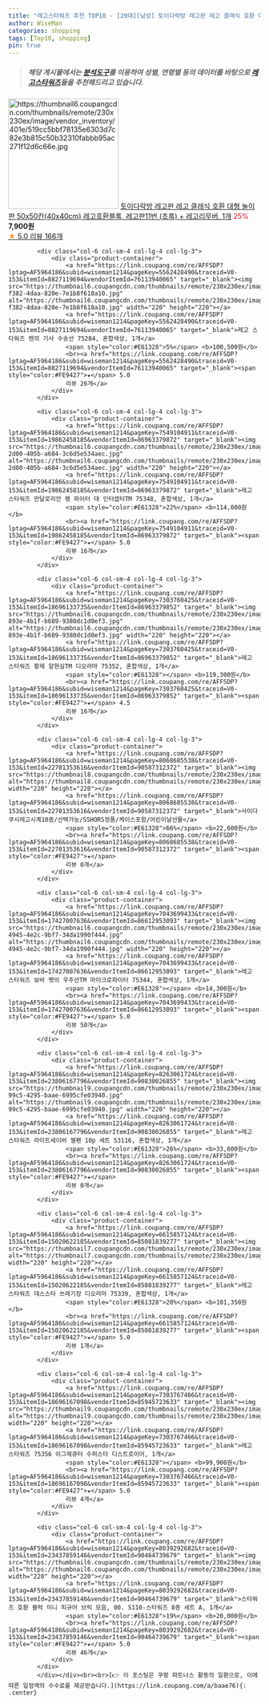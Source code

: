 ```yaml
---
title: "레고스타워즈 추천 TOP10 - [20대][남성] 토이다락방 레고판 레고 클래식 호환 대형 놀이판 50x50칸(40x40cm) 레고호환블록, 레고판11번 (초록) + 레고리무"
author: WiseMan
categories: shopping
tags: [Top10, shopping]
pin: true
---
```


> ##### 해당 게시물에서는 [**분석도구**](https://itemscout.io/)를 이용하여 **성별**, **연령별** 등의 데이터를 바탕으로 [**레고스타워즈**](https://link.coupang.com/a/baae76)들을 추천해드리고 있습니다.
<div class="container"><div class="row">
            <div class="col-6 col-sm-4 col-lg-4 col-lg-3">
                <div class="product-container">
                    <a href="https://link.coupang.com/re/AFFSDP?lptag=AF5964186&subid=wiseman1214&pageKey=1103666871&traceid=V0-153&itemId=2064508618&vendorItemId=84621786365" target="_blank"><img src="https://thumbnail6.coupangcdn.com/thumbnails/remote/230x230ex/image/vendor_inventory/401e/519cc5bbf78135e6303d7c82e3b815c50b32310fabbb95ac271f12d6c66e.jpg" alt="https://thumbnail6.coupangcdn.com/thumbnails/remote/230x230ex/image/vendor_inventory/401e/519cc5bbf78135e6303d7c82e3b815c50b32310fabbb95ac271f12d6c66e.jpg" width="220" height="220"></a>
                    <a href="https://link.coupang.com/re/AFFSDP?lptag=AF5964186&subid=wiseman1214&pageKey=1103666871&traceid=V0-153&itemId=2064508618&vendorItemId=84621786365" target="_blank">토이다락방 레고판 레고 클래식 호환 대형 놀이판 50x50칸(40x40cm) 레고호환블록, 레고판11번 (초록) + 레고리무버, 1개</a>
                    <span style="color:#E61328">25%</span> <b>7,900원</b>
                    <br><a href="https://link.coupang.com/re/AFFSDP?lptag=AF5964186&subid=wiseman1214&pageKey=1103666871&traceid=V0-153&itemId=2064508618&vendorItemId=84621786365" target="_blank"><span style="color:#FE9427">★</span> 5.0
                    리뷰 166개</a>
                </div>
            </div>
            
            <div class="col-6 col-sm-4 col-lg-4 col-lg-3">
                <div class="product-container">
                    <a href="https://link.coupang.com/re/AFFSDP?lptag=AF5964186&subid=wiseman1214&pageKey=5562428490&traceid=V0-153&itemId=8827119694&vendorItemId=76113940065" target="_blank"><img src="https://thumbnail6.coupangcdn.com/thumbnails/remote/230x230ex/image/retail/images/2021/05/19/2/0/d669dc5f-f382-4daa-820e-7e1b8f618a10.jpg" alt="https://thumbnail6.coupangcdn.com/thumbnails/remote/230x230ex/image/retail/images/2021/05/19/2/0/d669dc5f-f382-4daa-820e-7e1b8f618a10.jpg" width="220" height="220"></a>
                    <a href="https://link.coupang.com/re/AFFSDP?lptag=AF5964186&subid=wiseman1214&pageKey=5562428490&traceid=V0-153&itemId=8827119694&vendorItemId=76113940065" target="_blank">레고 스타워즈 렌의 기사 수송선 75284, 혼합색상, 1개</a>
                    <span style="color:#E61328">5%</span> <b>100,500원</b>
                    <br><a href="https://link.coupang.com/re/AFFSDP?lptag=AF5964186&subid=wiseman1214&pageKey=5562428490&traceid=V0-153&itemId=8827119694&vendorItemId=76113940065" target="_blank"><span style="color:#FE9427">★</span> 5.0
                    리뷰 26개</a>
                </div>
            </div>
            
            <div class="col-6 col-sm-4 col-lg-4 col-lg-3">
                <div class="product-container">
                    <a href="https://link.coupang.com/re/AFFSDP?lptag=AF5964186&subid=wiseman1214&pageKey=7549104911&traceid=V0-153&itemId=19862458185&vendorItemId=86963379872" target="_blank"><img src="https://thumbnail6.coupangcdn.com/thumbnails/remote/230x230ex/image/retail/images/2023/08/23/15/2/8e96ce1b-2d00-405b-a684-3c6d5e534aec.jpg" alt="https://thumbnail6.coupangcdn.com/thumbnails/remote/230x230ex/image/retail/images/2023/08/23/15/2/8e96ce1b-2d00-405b-a684-3c6d5e534aec.jpg" width="220" height="220"></a>
                    <a href="https://link.coupang.com/re/AFFSDP?lptag=AF5964186&subid=wiseman1214&pageKey=7549104911&traceid=V0-153&itemId=19862458185&vendorItemId=86963379872" target="_blank">레고 스타워즈 만달로리안 팽 파이터 대 인터셉터TM 75348, 혼합색상, 1개</a>
                    <span style="color:#E61328">22%</span> <b>114,000원</b>
                    <br><a href="https://link.coupang.com/re/AFFSDP?lptag=AF5964186&subid=wiseman1214&pageKey=7549104911&traceid=V0-153&itemId=19862458185&vendorItemId=86963379872" target="_blank"><span style="color:#FE9427">★</span> 5.0
                    리뷰 16개</a>
                </div>
            </div>
            
            <div class="col-6 col-sm-4 col-lg-4 col-lg-3">
                <div class="product-container">
                    <a href="https://link.coupang.com/re/AFFSDP?lptag=AF5964186&subid=wiseman1214&pageKey=7303760425&traceid=V0-153&itemId=18696133735&vendorItemId=86963379852" target="_blank"><img src="https://thumbnail6.coupangcdn.com/thumbnails/remote/230x230ex/image/retail/images/2023/08/23/15/0/aec7acd0-893e-4b1f-b689-9380dc1d0ef3.jpg" alt="https://thumbnail6.coupangcdn.com/thumbnails/remote/230x230ex/image/retail/images/2023/08/23/15/0/aec7acd0-893e-4b1f-b689-9380dc1d0ef3.jpg" width="220" height="220"></a>
                    <a href="https://link.coupang.com/re/AFFSDP?lptag=AF5964186&subid=wiseman1214&pageKey=7303760425&traceid=V0-153&itemId=18696133735&vendorItemId=86963379852" target="_blank">레고 스타워즈 황제 알현실TM 디오라마 75352, 혼합색상, 1개</a>
                    <span style="color:#E61328"></span> <b>119,300원</b>
                    <br><a href="https://link.coupang.com/re/AFFSDP?lptag=AF5964186&subid=wiseman1214&pageKey=7303760425&traceid=V0-153&itemId=18696133735&vendorItemId=86963379852" target="_blank"><span style="color:#FE9427">★</span> 4.5
                    리뷰 16개</a>
                </div>
            </div>
            
            <div class="col-6 col-sm-4 col-lg-4 col-lg-3">
                <div class="product-container">
                    <a href="https://link.coupang.com/re/AFFSDP?lptag=AF5964186&subid=wiseman1214&pageKey=8068685538&traceid=V0-153&itemId=22701353616&vendorItemId=90587312372" target="_blank"><img src="https://thumbnail8.coupangcdn.com/thumbnails/remote/230x230ex/image/vendor_inventory/4959/de4a79bd54b58d126c14559355dde5e015c416694d374bf0a3ef89836bd0.jpg" alt="https://thumbnail8.coupangcdn.com/thumbnails/remote/230x230ex/image/vendor_inventory/4959/de4a79bd54b58d126c14559355dde5e015c416694d374bf0a3ef89836bd0.jpg" width="220" height="220"></a>
                    <a href="https://link.coupang.com/re/AFFSDP?lptag=AF5964186&subid=wiseman1214&pageKey=8068685538&traceid=V0-153&itemId=22701353616&vendorItemId=90587312372" target="_blank">사이다쿠시레고시계10종/선택가능/SSHORS정품/케이스포함/어린이날선물</a>
                    <span style="color:#E61328">66%</span> <b>22,600원</b>
                    <br><a href="https://link.coupang.com/re/AFFSDP?lptag=AF5964186&subid=wiseman1214&pageKey=8068685538&traceid=V0-153&itemId=22701353616&vendorItemId=90587312372" target="_blank"><span style="color:#FE9427">★</span> 
                    리뷰 0개</a>
                </div>
            </div>
            
            <div class="col-6 col-sm-4 col-lg-4 col-lg-3">
                <div class="product-container">
                    <a href="https://link.coupang.com/re/AFFSDP?lptag=AF5964186&subid=wiseman1214&pageKey=7043699433&traceid=V0-153&itemId=17427007636&vendorItemId=86612953093" target="_blank"><img src="https://thumbnail6.coupangcdn.com/thumbnails/remote/230x230ex/image/retail/images/2023/07/18/11/5/3555432a-4945-4e2c-9bf7-34da1990f444.jpg" alt="https://thumbnail6.coupangcdn.com/thumbnails/remote/230x230ex/image/retail/images/2023/07/18/11/5/3555432a-4945-4e2c-9bf7-34da1990f444.jpg" width="220" height="220"></a>
                    <a href="https://link.coupang.com/re/AFFSDP?lptag=AF5964186&subid=wiseman1214&pageKey=7043699433&traceid=V0-153&itemId=17427007636&vendorItemId=86612953093" target="_blank">레고 스타워즈 보바 펫의 우주선TM 마이크로파이터 75344, 혼합색상, 1개</a>
                    <span style="color:#E61328"></span> <b>14,300원</b>
                    <br><a href="https://link.coupang.com/re/AFFSDP?lptag=AF5964186&subid=wiseman1214&pageKey=7043699433&traceid=V0-153&itemId=17427007636&vendorItemId=86612953093" target="_blank"><span style="color:#FE9427">★</span> 5.0
                    리뷰 50개</a>
                </div>
            </div>
            
            <div class="col-6 col-sm-4 col-lg-4 col-lg-3">
                <div class="product-container">
                    <a href="https://link.coupang.com/re/AFFSDP?lptag=AF5964186&subid=wiseman1214&pageKey=8263061724&traceid=V0-153&itemId=23806167796&vendorItemId=90830026855" target="_blank"><img src="https://thumbnail9.coupangcdn.com/thumbnails/remote/230x230ex/image/retail/images/2024/07/31/15/7/ccac0bab-99c5-4295-baae-6995cfe03940.jpg" alt="https://thumbnail9.coupangcdn.com/thumbnails/remote/230x230ex/image/retail/images/2024/07/31/15/7/ccac0bab-99c5-4295-baae-6995cfe03940.jpg" width="220" height="220"></a>
                    <a href="https://link.coupang.com/re/AFFSDP?lptag=AF5964186&subid=wiseman1214&pageKey=8263061724&traceid=V0-153&itemId=23806167796&vendorItemId=90830026855" target="_blank">레고 스타워즈 라이트세이버 젤펜 10p 세트 53116, 혼합색상, 1개</a>
                    <span style="color:#E61328">26%</span> <b>33,600원</b>
                    <br><a href="https://link.coupang.com/re/AFFSDP?lptag=AF5964186&subid=wiseman1214&pageKey=8263061724&traceid=V0-153&itemId=23806167796&vendorItemId=90830026855" target="_blank"><span style="color:#FE9427">★</span> 
                    리뷰 0개</a>
                </div>
            </div>
            
            <div class="col-6 col-sm-4 col-lg-4 col-lg-3">
                <div class="product-container">
                    <a href="https://link.coupang.com/re/AFFSDP?lptag=AF5964186&subid=wiseman1214&pageKey=6615857124&traceid=V0-153&itemId=15020622185&vendorItemId=85081839277" target="_blank"><img src="https://thumbnail7.coupangcdn.com/thumbnails/remote/230x230ex/image/vendor_inventory/d1d2/04cd8d697a25abae6ea459f258064231e0e810e7d34681dfd85a4176f808.jpg" alt="https://thumbnail7.coupangcdn.com/thumbnails/remote/230x230ex/image/vendor_inventory/d1d2/04cd8d697a25abae6ea459f258064231e0e810e7d34681dfd85a4176f808.jpg" width="220" height="220"></a>
                    <a href="https://link.coupang.com/re/AFFSDP?lptag=AF5964186&subid=wiseman1214&pageKey=6615857124&traceid=V0-153&itemId=15020622185&vendorItemId=85081839277" target="_blank">레고 스타워즈 데스스타 쓰레기장 디오라마 75339, 혼합색상, 1개</a>
                    <span style="color:#E61328">20%</span> <b>101,350원</b>
                    <br><a href="https://link.coupang.com/re/AFFSDP?lptag=AF5964186&subid=wiseman1214&pageKey=6615857124&traceid=V0-153&itemId=15020622185&vendorItemId=85081839277" target="_blank"><span style="color:#FE9427">★</span> 5.0
                    리뷰 1개</a>
                </div>
            </div>
            
            <div class="col-6 col-sm-4 col-lg-4 col-lg-3">
                <div class="product-container">
                    <a href="https://link.coupang.com/re/AFFSDP?lptag=AF5964186&subid=wiseman1214&pageKey=7303767466&traceid=V0-153&itemId=18696167098&vendorItemId=85945723633" target="_blank"><img src="https://thumbnail9.coupangcdn.com/thumbnails/remote/230x230ex/image/vendor_inventory/6b48/4180903eb74c934a115520eff9f4a4fa3a81bcba6b0ae355b23d29c0c280.jpg" alt="https://thumbnail9.coupangcdn.com/thumbnails/remote/230x230ex/image/vendor_inventory/6b48/4180903eb74c934a115520eff9f4a4fa3a81bcba6b0ae355b23d29c0c280.jpg" width="220" height="220"></a>
                    <a href="https://link.coupang.com/re/AFFSDP?lptag=AF5964186&subid=wiseman1214&pageKey=7303767466&traceid=V0-153&itemId=18696167098&vendorItemId=85945723633" target="_blank">레고 스타워즈 75356 이그제큐터 수퍼스타 디스트로이어, 1개</a>
                    <span style="color:#E61328"></span> <b>99,900원</b>
                    <br><a href="https://link.coupang.com/re/AFFSDP?lptag=AF5964186&subid=wiseman1214&pageKey=7303767466&traceid=V0-153&itemId=18696167098&vendorItemId=85945723633" target="_blank"><span style="color:#FE9427">★</span> 5.0
                    리뷰 4개</a>
                </div>
            </div>
            
            <div class="col-6 col-sm-4 col-lg-4 col-lg-3">
                <div class="product-container">
                    <a href="https://link.coupang.com/re/AFFSDP?lptag=AF5964186&subid=wiseman1214&pageKey=8039292682&traceid=V0-153&itemId=23437859146&vendorItemId=90464739679" target="_blank"><img src="https://thumbnail6.coupangcdn.com/thumbnails/remote/230x230ex/image/vendor_inventory/8cee/2d1869dabda7cd437d5b568d3c8373b4f39ad5254e2e567e442bf62ba51d.jpg" alt="https://thumbnail6.coupangcdn.com/thumbnails/remote/230x230ex/image/vendor_inventory/8cee/2d1869dabda7cd437d5b568d3c8373b4f39ad5254e2e567e442bf62ba51d.jpg" width="220" height="220"></a>
                    <a href="https://link.coupang.com/re/AFFSDP?lptag=AF5964186&subid=wiseman1214&pageKey=8039292682&traceid=V0-153&itemId=23437859146&vendorItemId=90464739679" target="_blank">스타워즈 호환 블럭 미니 피규어 브릭 모음, 00. S110-스타워즈 8종 세트 A, 1개</a>
                    <span style="color:#E61328">19%</span> <b>20,000원</b>
                    <br><a href="https://link.coupang.com/re/AFFSDP?lptag=AF5964186&subid=wiseman1214&pageKey=8039292682&traceid=V0-153&itemId=23437859146&vendorItemId=90464739679" target="_blank"><span style="color:#FE9427">★</span> 5.0
                    리뷰 46개</a>
                </div>
            </div>
            </div></div><br><br>[👉 이 포스팅은 쿠팡 파트너스 활동의 일환으로, 이에 따른 일정액의 수수료를 제공받습니다.](https://link.coupang.com/a/baae76){: .center}